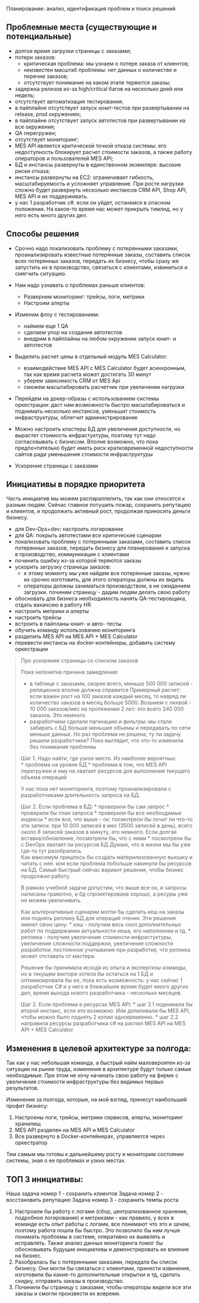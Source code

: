 ﻿ Планирование: анализ, идентификация проблем и поиск решений

## Проблемные места (существующие и потенциальные)

+ долгое время загрузки страницы с заказами;
+ потери заказов:
  + критическая проблема: мы узнаем о потере заказа от клиентов;
  + неизвестен масштаб проблемы: нет данных о количестве и перечне заказов;
  + отсутствует понимание на каком этапе теряются заказы;
+ задержка релизов из-за high/critical багов на несколько дней или недель;
+ отсутствует автоматизация тестирования;
+ в пайплайне отсутствует запуск юнит-тестов при развертывании на release, prod окружениях;
+ в пайплайне отсутствует запуск автотестов при развертывании на все окружения;
+ QA перегружен;
+ отсутствует мониторинг;
+ MES API является критической точкой отказа системы: его недоступность блокирует расчет стоимости заказов, а также работу операторов и пользователей MES API;
+ БД и инстансы развернуты в единственном экземляре: высокие риски отказа;
+ инстансы развернуты на ЕС2: ограничивает гибкость, масштабируемость и усложняет управление. При росте нагрузки сложно будет развернуть несколько инстансов CRM API, Shop API, MES API и их поддерживать.
+ у нас 1 разработчик c#. если он уйдет, останемся в опасном положении. На какое-то время нас может прикрыть тимлид, но у него есть много других дел. 

## Способы решения 

* Срочно надо локализовать проблему с потерянными заказами, проанализировать известные потерянные заказы, составить список всех потерянных заказов, передать их бизнесу, чтобы сразу же запустить их в производство, связаться с клиентами, извиниться и смягчить ситуацию.


* Нам надо узнавать о проблемах раньше клиентов:
  * Развернем мониторинг: трейсы, логи, метрики
  * Настроим алерты


* Изменим флоу с тестированием: 
  * наймем еще 1 QA
  * сделаем упор на создание автотестов
  * внедрим в пайплайны на любом окружении запуск юнит- и автотестов


* Выделить расчет цены в отдельный модуль MES Calculator: 
  * взаимодействие MES API с MES Calculator будет асинхронным, так как время расчета может достигать 30 минут 
  * уберем зависимость CRM от MES Api 
  * сможем масштабировать расчетчик при увеличении нагрузки


* Перейдем на докер-образы с использованием системы оркестрации: даст нам возможность быстро масштабироваться и поднимать несколько инстансов, уменьшит стоимость инфраструктуры, облегчит администрирование



* Можно настроить кластеры БД для увеличения доступности, но вырастет стоимость инфрастуктуры, поэтому тут надо согласовывать с бизнесом. Вполне возможно, что пока предпочтительно будет иметь риск кратковременной недоступности сайтов ради уменьшения стоимости инфраструктуры


* Ускорение страницы с заказами 

   
## Инициативы в порядке приоритета

Часть инициатив мы можем распараллелить, так как они относятся к разным людям. 
Сейчас главное потушить пожар, сохранить репутацию и клиентов, и продолжить активный рост, продолжая приносить деньги бизнесу.

  * для Dev-Ops+dev: настроить логирование 
  * для QA: покрыть автотестами все критические сценарии 
  * локализовать проблему с потерянными заказами, составить список потерянных заказов, передать бизнесу для планирования и запуска в производство, коммуникации с клиентами
  * починить ошибку из-за которой теряются заказы
  * ускорить загрузку страницы заказов:
    * к этому моменту мы уже найдем все потерянные заказы, нужно их срочно изготовить, для этого операторы должны их видеть
    * операторы должны заниматься производством, а не ожиданием загрузки. починим страницу - дадим людям делать свою работу
  * обосновать для бизнеса необходимость нанять QA-тестировщика, отдать вакансию в работу HR 
  * настроить метрики и алерты
  * настроить трейсы
  * встроить в пайпланы юнит- и авто- тесты
  * обучить команду использованию мониторинга
  * разделить MES API на MES API + MES Calculator 
  * перевести инстансы на docker-контейнеры, добавить систему оркестрации

>Про ускорение страницы со списком заказов
>
>Пока непонятна причина замедления: 
>
>   * в таблице с заказами, скорее всего, меньше 500 000 записей - реляционка вполне должна справится
           Примерный расчет: если важен рост на 100 заказов каждый месяц, то навряд ли количество заказов в месяц больше 5000. Возьмем с лихвой - 10 000 заказов/мес на протяжении 2 лет: это всего 240 000 заказов. Это немного.
>   * разработчики сделали пагинацию и фильтры: мы стали забирать с БД больше меньшие объемы и передавать по сети меньше данных. Но раз проблема не решена, ту ли задачу решили разработчики? Пока выглядит, что что-то изменили без понимания проблемы
>
>   Шаг 1. Надо найти, где узкое место. Из наиболее вероятных:  
      * проблема на уровне БД 
      * проблема в том, что MES API перегружен и ему не хватает ресурсов для выполнения текущего объема операций   
>
>   У нас пока нет мониторинга, поэтому проанализировали с разработчиками длительность запроса на БД. 
>
>    Шаг 2. Если проблема в БД:
      * проверили бы сам запрос
      * проверили бы план запроса
      * проверили бы все необходимые индексы
      * если все, что выше - ок: посмотрели бы лочит ли что-то эти записи. при 10 000 записей в мес (3500 записей в день), всего около 8 записей заказов в минуту, это немного. Если долгая вставка/обновление, посмотрели бы, что с ними 
      * посмотрели бы с DevOps хватает ли ресурсов БД
    Думаю, что в жизни мы бы уже где-то тут разобрались.  
    Как максимум пришлось бы создать материлизованную вьюшку и читать с нее. или если проблема побольше накинули бы ресурсов на БД. 
    Самый быстрый сейчас вариант решения, чтобы бизнес продолжил работу.
>
>   В рамках учебной задачи допустим, что выше все ок, и запросы написаны грамотно, и бд спроектирована хорошо, а ресуры уже не можем увеличивать.
>
>   Как альтернативные сценарии могли бы сделать кеш на заказы или поднять реплику БД для операций чтения. 
    Эти решения имеют свою цену: 
    * кэш - получим весь скоп дополнительных работ по поддержании актуальности кеша, его наполнении и тд. 
    * реплика - получим увеличение стоимости инфрастуктуры, увеличение сложности поддержки, увеличение сложности разработки, постоянное учитывание при разработке, что реплика может отставать от мастера. 
>
>    Решение бы принимала исходя из опыта и экспертизы команды, но в текущем векторе хотела бы остаться на 1 БД и оптимизировала бы ее, пока есть возможность: 
    у нас сейчас 1 разработчик C# и у него в ближайшее время будет много других дел, время выхода нового разработчика - несколько месяцев. 
>
>    Шаг 2. Если проблема в ресурсах MES API: 
      * шаг 2.1 поднимали бы второй инстанс, если это возможно. Или допиливали бы MES API, чтобы можно было поднять 2 копии одновременно.
      * шаг 2.2 направила ресурсы разработчика c# на распил MES API на MES API + MES Calculator       


## Изменения в целевой архитектуре за полгода:

Так как у нас небольшая команда, а быстрый найм маловероятен из-за ситуации на рынке труда, изменения в архитектуре будут только самые необходимые. При этом не хочу начинать свою работу на фирме с увеличения стоимости инфраструктуры без видимых первых результатов.

Изменения за полгода, которые, на мой взгляд, принесут наибольший профит бизнесу:

1. Настроены логи, трейсы, метрики сервисов, алерты, мониторинг хранилищ
2. MES API разделен на MES API и MES Calculator
3. Все развернуто в Docker-контейнерах, управляется через оркестратор

Тем самым мы готовы к дальнейшему росту и мониторим состояние системы, зная о ее проблемах и узких местах.

## ТОП 3 инициативы:

Наша задача номер 1 - сохранить клиентов
Задача номер 2 - восстановить репутацию
Задача номер 3 - сохранить темпы роста

1. Настроили бы работу с логами (сбор, централизованное хранение, подробное логирование) и метриками - как правило, у всех в команде есть опыт работы с логами, все понимают что это и зачем, поэтому работа пошла бы быстро. Это позволило бы нам лучше понимать проблемы в системе, оперативно их выявлять и исправлять. Также анализ данных мониторинга помог бы обосновывать будущие инициативы и демонстрировать их влияние на бизнес.
2. Разобралась бы с потерянными заказами, передала бы список бизнесу. Они могли бы связаться с клиентами, принести извинения, изготовили бы какие-то дополнительные открытки и тд, сделать скидку, отправить заказы в производство.
3. Починили бы страницу с заказами, чтобы операторы видели все эти заказы и смогли произвести их вовремя.





